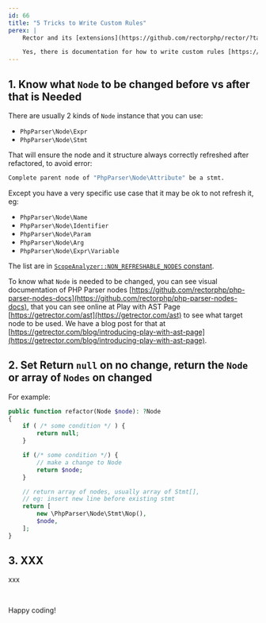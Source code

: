 ```yaml
---
id: 66
title: "5 Tricks to Write Custom Rules"
perex: |
    Rector and its [extensions](https://github.com/rectorphp/rector/?tab=readme-ov-file#empowered-by-community-heart) already consist of many rules for PHP upgrades, Framework upgrades, improve code quality and type coverage, however, you may need your own needs, that's the time you need to write your own custom rules.

    Yes, there is documentation for how to write custom rules [https://getrector.com/documentation/custom-rule](https://getrector.com/documentation/custom-rule), but the following tricks can help you more.
---
```


## 1. Know what `Node` to be changed **before** vs **after** that is Needed

There are usually 2 kinds of `Node` instance that you can use:

- `PhpParser\Node\Expr`
- `PhpParser\Node\Stmt`

That will ensure the node and it structure always correctly refreshed after refactored, to avoid error:

```bash
Complete parent node of "PhpParser\Node\Attribute" be a stmt.
```

Except you have a very specific use case that it may be ok to not refresh it, eg:

- `PhpParser\Node\Name`
- `PhpParser\Node\Identifier`
- `PhpParser\Node\Param`
- `PhpParser\Node\Arg`
- `PhpParser\Node\Expr\Variable`

The list are in [`ScopeAnalyzer::NON_REFRESHABLE_NODES` constant](https://github.com/rectorphp/rector-src/blob/650dcc6394c6df206772350e525311f8080e5077/src/NodeAnalyzer/ScopeAnalyzer.php#L19).

To know what `Node` is needed to be changed, you can see visual documentation of PHP Parser nodes [https://github.com/rectorphp/php-parser-nodes-docs](https://github.com/rectorphp/php-parser-nodes-docs), that you can see online at Play with AST Page [https://getrector.com/ast](https://getrector.com/ast) to see what target node to be used. We have a blog post for that at [https://getrector.com/blog/introducing-play-with-ast-page](https://getrector.com/blog/introducing-play-with-ast-page).

## 2. Set Return `null` on no change, return the `Node` or array of `Nodes` on changed

For example:

```php
public function refactor(Node $node): ?Node
{
    if ( /* some condition */ ) {
        return null;
    }

    if (/* some condition */) {
        // make a change to Node
        return $node;
    }

    // return array of nodes, usually array of Stmt[],
    // eg: insert new line before existing stmt
    return [
        new \PhpParser\Node\Stmt\Nop(),
        $node,
    ];
}
```

## 3. XXX

xxx

<br>

Happy coding!
